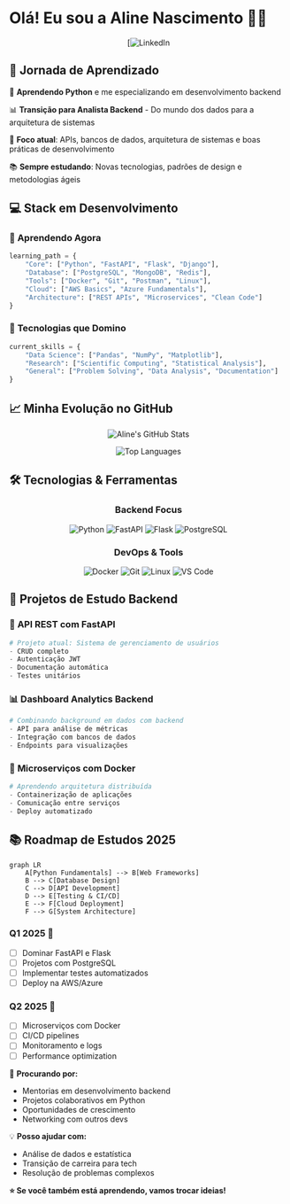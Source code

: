 # Olá! Eu sou a Aline Nascimento 👩‍💻

<div align="center">
  
[![LinkedIn](https://www.linkedin.com/in/aline-acioly-9217a7306/)

</div>

## 🚀 Jornada de Aprendizado

🐍 **Aprendendo Python** e me especializando em desenvolvimento backend

📊 **Transição para Analista Backend** - Do mundo dos dados para a arquitetura de sistemas

🎯 **Foco atual**: APIs, bancos de dados, arquitetura de sistemas e boas práticas de desenvolvimento

📚 **Sempre estudando**: Novas tecnologias, padrões de design e metodologias ágeis

## 💻 Stack em Desenvolvimento

### 🌱 **Aprendendo Agora**
```python
learning_path = {
    "Core": ["Python", "FastAPI", "Flask", "Django"],
    "Database": ["PostgreSQL", "MongoDB", "Redis"],
    "Tools": ["Docker", "Git", "Postman", "Linux"],
    "Cloud": ["AWS Basics", "Azure Fundamentals"],
    "Architecture": ["REST APIs", "Microservices", "Clean Code"]
}
```

### 🔧 **Tecnologias que Domino**
```python
current_skills = {
    "Data Science": ["Pandas", "NumPy", "Matplotlib"],
    "Research": ["Scientific Computing", "Statistical Analysis"],
    "General": ["Problem Solving", "Data Analysis", "Documentation"]
}
```

## 📈 Minha Evolução no GitHub

<div align="center">
  
![Aline's GitHub Stats](https://github-readme-stats.vercel.app/api?username=alineanascimento&show_icons=true&theme=tokyonight&count_private=true)

![Top Languages](https://github-readme-stats.vercel.app/api/top-langs/?username=alineanascimento&layout=compact&theme=tokyonight)

</div>

## 🛠️ Tecnologias & Ferramentas

<div align="center">

### **Backend Focus**
![Python](https://img.shields.io/badge/-Python-3776AB?style=for-the-badge&logo=python&logoColor=white)
![FastAPI](https://img.shields.io/badge/-FastAPI-009688?style=for-the-badge&logo=fastapi&logoColor=white)
![Flask](https://img.shields.io/badge/-Flask-000000?style=for-the-badge&logo=flask&logoColor=white)
![PostgreSQL](https://img.shields.io/badge/-PostgreSQL-336791?style=for-the-badge&logo=postgresql&logoColor=white)

### **DevOps & Tools**
![Docker](https://img.shields.io/badge/-Docker-2496ED?style=for-the-badge&logo=docker&logoColor=white)
![Git](https://img.shields.io/badge/-Git-F05032?style=for-the-badge&logo=git&logoColor=white)
![Linux](https://img.shields.io/badge/-Linux-FCC624?style=for-the-badge&logo=linux&logoColor=black)
![VS Code](https://img.shields.io/badge/-VS%20Code-007ACC?style=for-the-badge&logo=visual-studio-code&logoColor=white)

</div>

## 🎯 Projetos de Estudo Backend

### 🚀 **API REST com FastAPI**
```python
# Projeto atual: Sistema de gerenciamento de usuários
- CRUD completo
- Autenticação JWT
- Documentação automática
- Testes unitários
```

### 📊 **Dashboard Analytics Backend**
```python
# Combinando background em dados com backend
- API para análise de métricas
- Integração com bancos de dados
- Endpoints para visualizações
```

### 🔗 **Microserviços com Docker**
```python
# Aprendendo arquitetura distribuída
- Containerização de aplicações
- Comunicação entre serviços
- Deploy automatizado
```

## 📚 Roadmap de Estudos 2025

```mermaid
graph LR
    A[Python Fundamentals] --> B[Web Frameworks]
    B --> C[Database Design]
    C --> D[API Development]
    D --> E[Testing & CI/CD]
    E --> F[Cloud Deployment]
    F --> G[System Architecture]
```

### **Q1 2025** 🎯
- [ ] Dominar FastAPI e Flask
- [ ] Projetos com PostgreSQL
- [ ] Implementar testes automatizados
- [ ] Deploy na AWS/Azure

### **Q2 2025** 🚀
- [ ] Microserviços com Docker
- [ ] CI/CD pipelines
- [ ] Monitoramento e logs
- [ ] Performance optimization

🎯 **Procurando por:**
- Mentorias em desenvolvimento backend
- Projetos colaborativos em Python
- Oportunidades de crescimento
- Networking com outros devs

💡 **Posso ajudar com:**
- Análise de dados e estatística
- Transição de carreira para tech
- Resolução de problemas complexos



**⭐ Se você também está aprendendo, vamos trocar ideias!**

</div>

